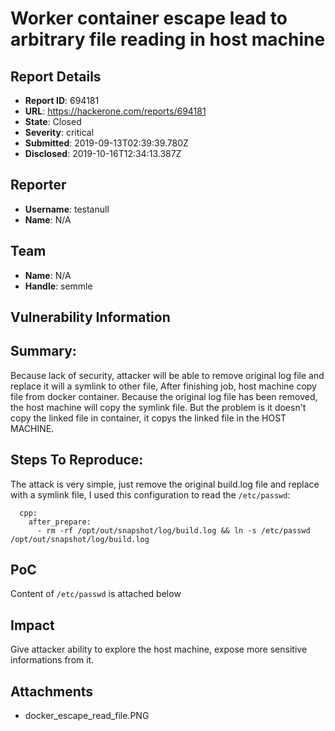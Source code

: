 # Worker container escape lead to arbitrary file reading in host machine

## Report Details
- **Report ID**: 694181
- **URL**: https://hackerone.com/reports/694181
- **State**: Closed
- **Severity**: critical
- **Submitted**: 2019-09-13T02:39:39.780Z
- **Disclosed**: 2019-10-16T12:34:13.387Z

## Reporter
- **Username**: testanull
- **Name**: N/A

## Team
- **Name**: N/A
- **Handle**: semmle

## Vulnerability Information
## Summary:
Because lack of security, attacker will be able to remove original log file and replace it will a symlink to other file, 
After finishing job, host machine copy file from docker container.
Because the original log file has been removed, the host machine will copy the symlink file.
But the problem is it doesn't copy the linked file in container, it copys the linked file in the HOST MACHINE.

## Steps To Reproduce:
The attack is very simple, just remove the original build.log file and replace with a symlink file,
I used this configuration to read the ``/etc/passwd``:
```extraction:
  cpp:
    after_prepare:
      - rm -rf /opt/out/snapshot/log/build.log && ln -s /etc/passwd /opt/out/snapshot/log/build.log
```

## PoC
Content of ``/etc/passwd`` is attached below

## Impact

Give attacker ability to explore the host machine, expose more sensitive informations from it.

## Attachments
- docker_escape_read_file.PNG
